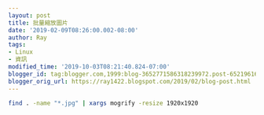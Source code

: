 ```yaml
---
layout: post
title: 批量縮放圖片
date: '2019-02-09T08:26:00.002-08:00'
author: Ray
tags:
- Linux
- 資訊
modified_time: '2019-10-03T08:21:40.824-07:00'
blogger_id: tag:blogger.com,1999:blog-3652771586318239972.post-6521961661309230087
blogger_orig_url: https://ray1422.blogspot.com/2019/02/blog-post.html
---
```


```bash
find . -name "*.jpg" | xargs mogrify -resize 1920x1920
```


